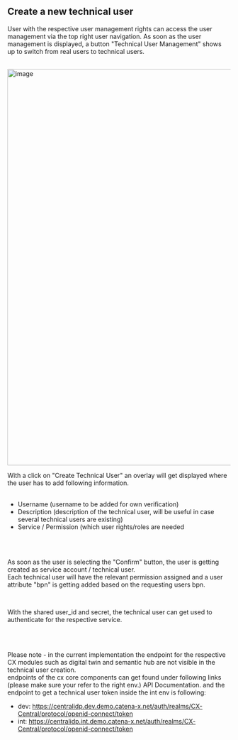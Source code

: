 ## Create a new technical user
User with the respective user management rights can access the user management via the top right user navigation.
As soon as the user management is displayed, a button "Technical User Management" shows up to switch from real users to technical users.  
<br>

<img width="893" alt="image" src="https://user-images.githubusercontent.com/94133633/210973017-231ef4f5-6865-437b-a102-3164740585fc.png">


With a click on "Create Technical User" an overlay will get displayed where the user has to add following information.  
<br>
* Username (username to be added for own verification)
* Description (description of the technical user, will be useful in case several technical users are existing)
* Service / Permission (which user rights/roles are needed

<br>
<br>

As soon as the user is selecting the "Confirm" button, the user is getting created as service account / technical user.  
Each technical user will have the relevant permission assigned and a user attribute "bpn" is getting added based on the requesting users bpn.

<br>

With the shared user_id and secret, the technical user can get used to authenticate for the respective service.

<br>
<br>

Please note - in the current implementation the endpoint for the respective CX modules such as digital twin and semantic hub are not visible in the technical user creation.  
endpoints of the cx core components can get found under following links (please make sure your refer to the right env.) API Documentation.
and the endpoint to get a technical user token inside the int env is following:
* dev: https://centralidp.dev.demo.catena-x.net/auth/realms/CX-Central/protocol/openid-connect/token
* int: https://centralidp.int.demo.catena-x.net/auth/realms/CX-Central/protocol/openid-connect/token

<br>
<br>
